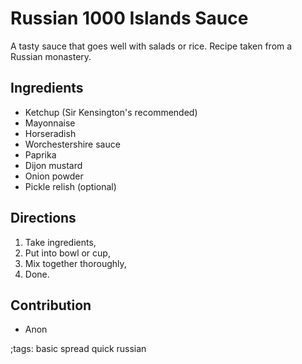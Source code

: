 # Russian 1000 Islands Sauce

A tasty sauce that goes well with salads or rice. Recipe taken from a Russian monastery.

## Ingredients

- Ketchup (Sir Kensington's recommended)
- Mayonnaise
- Horseradish
- Worchestershire sauce
- Paprika
- Dijon mustard
- Onion powder
- Pickle relish (optional)

## Directions

1. Take ingredients,
2. Put into bowl or cup,
3. Mix together thoroughly,
4. Done.

## Contribution

- Anon

;tags: basic spread quick russian
